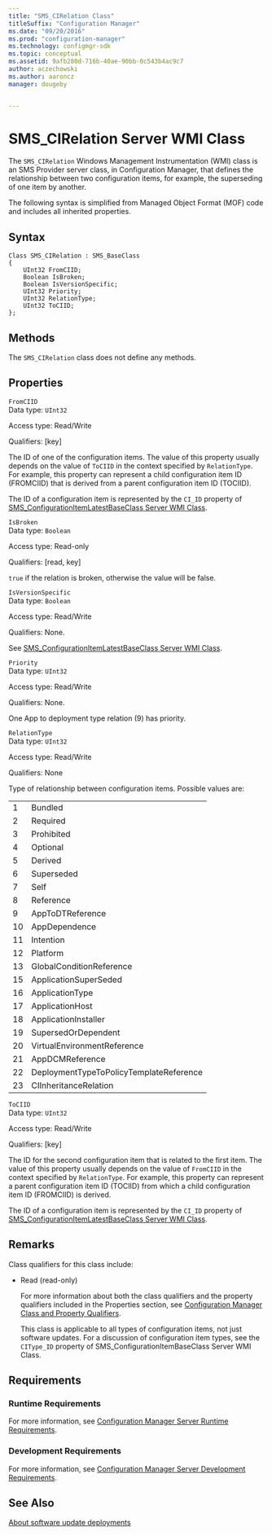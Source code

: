 ```yaml
---
title: "SMS_CIRelation Class"
titleSuffix: "Configuration Manager"
ms.date: "09/20/2016"
ms.prod: "configuration-manager"
ms.technology: configmgr-sdk
ms.topic: conceptual
ms.assetid: 9afb280d-716b-40ae-90bb-0c543b4ac9c7
author: aczechowski
ms.author: aaroncz
manager: dougeby


---
```

# SMS_CIRelation Server WMI Class
The `SMS_CIRelation` Windows Management Instrumentation (WMI) class is an SMS Provider server class, in Configuration Manager, that defines the relationship between two configuration items, for example, the superseding of one item by another.  

 The following syntax is simplified from Managed Object Format (MOF) code and includes all inherited properties.  

## Syntax  

```  
Class SMS_CIRelation : SMS_BaseClass  
{  
    UInt32 FromCIID;  
    Boolean IsBroken;  
    Boolean IsVersionSpecific;  
    UInt32 Priority;  
    UInt32 RelationType;  
    UInt32 ToCIID;  
};  
```  

## Methods  
 The `SMS_CIRelation` class does not define any methods.  

## Properties  
 `FromCIID`  
 Data type: `UInt32`  

 Access type: Read/Write  

 Qualifiers: [key]  

 The ID of one of the configuration items. The value of this property usually depends on the value of `ToCIID` in the context specified by `RelationType`. For example, this property can represent a child configuration item ID (FROMCIID) that is derived from a parent configuration item ID (TOCIID).  

 The ID of a configuration item is represented by the `CI_ID` property of [SMS_ConfigurationItemLatestBaseClass Server WMI Class](../../../develop/reference/compliance/sms_configurationitemlatestbaseclass-server-wmi-class.md).  

 `IsBroken`  
 Data type: `Boolean`  

 Access type: Read-only  

 Qualifiers: [read, key]  

 `true` if the relation is broken, otherwise the value will be false.  

 `IsVersionSpecific`  
 Data type: `Boolean`  

 Access type: Read/Write  

 Qualifiers: None.  

 See [SMS_ConfigurationItemLatestBaseClass Server WMI Class](../../../develop/reference/compliance/sms_configurationitemlatestbaseclass-server-wmi-class.md).  

 `Priority`  
 Data type: `UInt32`  

 Access type: Read/Write  

 Qualifiers: None.  

 One App to deployment type relation (9) has priority.  

 `RelationType`  
 Data type: `UInt32`  

 Access type: Read/Write  

 Qualifiers: None  

 Type of relationship between configuration items. Possible values are:  

|||  
|-|-|  
|1|Bundled|  
|2|Required|  
|3|Prohibited|  
|4|Optional|  
|5|Derived|  
|6|Superseded|  
|7|Self|  
|8|Reference|  
|9|AppToDTReference|  
|10|AppDependence|  
|11|Intention|  
|12|Platform|  
|13|GlobalConditionReference|  
|15|ApplicationSuperSeded||  
|16|ApplicationType|  
|17|ApplicationHost|  
|18|ApplicationInstaller|  
|19|SupersedOrDependent|  
|20|VirtualEnvironmentReference|  
|21|AppDCMReference|  
|22|DeploymentTypeToPolicyTemplateReference|  
|23|CIInheritanceRelation|  

 `ToCIID`  
 Data type: `UInt32`  

 Access type: Read/Write  

 Qualifiers: [key]  

 The ID for the second configuration item that is related to the first item. The value of this property usually depends on the value of `FromCIID` in the context specified by `RelationType`. For example, this property can represent a parent configuration item ID (TOCIID) from which a child configuration item ID (FROMCIID) is derived.  

 The ID of a configuration item is represented by the `CI_ID` property of [SMS_ConfigurationItemLatestBaseClass Server WMI Class](../../../develop/reference/compliance/sms_configurationitemlatestbaseclass-server-wmi-class.md).  

## Remarks  
 Class qualifiers for this class include:  

- Read (read-only)  

  For more information about both the class qualifiers and the property qualifiers included in the Properties section, see [Configuration Manager Class and Property Qualifiers](../../../develop/reference/misc/class-and-property-qualifiers.md).  

  This class is applicable to all types of configuration items, not just software updates. For a discussion of configuration item types, see the `CIType_ID` property of SMS_ConfigurationItemBaseClass Server WMI Class.  

## Requirements  

### Runtime Requirements  
 For more information, see [Configuration Manager Server Runtime Requirements](../../../develop/core/reqs/server-runtime-requirements.md).  

### Development Requirements  
 For more information, see [Configuration Manager Server Development Requirements](../../../develop/core/reqs/server-development-requirements.md).  

## See Also  
 [About software update deployments](/sccm/develop/sum/about-software-updates-deployments)
